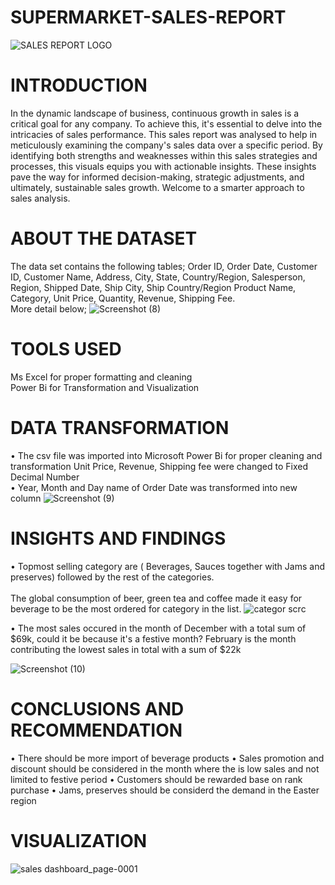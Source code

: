 # SUPERMARKET-SALES-REPORT
![SALES REPORT LOGO](https://github.com/BayoMoh/SUPERMARKET-SALES-REPORT/assets/144594657/658a3491-f371-4080-90c9-cec2083a0251)

# INTRODUCTION
In the dynamic landscape of business, continuous growth in sales is a critical goal for any company. To achieve this, it's essential to delve into the intricacies of sales performance. This sales report was analysed to help in meticulously examining the company's sales data over a specific period. By identifying both strengths and weaknesses within this sales strategies and processes, this visuals equips you with actionable insights. These insights pave the way for informed decision-making, strategic adjustments, and ultimately, sustainable sales growth. Welcome to a smarter approach to sales analysis.
# ABOUT THE DATASET
The data set contains the following tables; Order ID, Order Date, Customer ID, Customer Name, Address, City, State, Country/Region,	Salesperson,	Region,	Shipped Date,	Ship City,	Ship Country/Region	Product Name,	Category,	Unit Price,	Quantity,	Revenue,	Shipping Fee. 
<br> More detail below;
![Screenshot (8)](https://github.com/BayoMoh/SUPERMARKET-SALES-REPORT/assets/144594657/864b1315-a9fc-4bdc-a951-16ea511326f2)
# TOOLS USED
Ms Excel for proper formatting and cleaning
<br> Power Bi for Transformation and Visualization
# DATA TRANSFORMATION
• The csv file was imported into Microsoft Power Bi for proper cleaning and transformation 
Unit Price, Revenue, Shipping fee were changed to Fixed Decimal Number
<br> • Year, Month and Day name of Order Date was transformed into new column
![Screenshot (9)](https://github.com/BayoMoh/SUPERMARKET-SALES-REPORT/assets/144594657/87782a8f-b9d0-407f-89bd-de3cd3d8a9cc)

# INSIGHTS AND FINDINGS
• Topmost selling category are ( Beverages, Sauces together with Jams and preserves) followed by the rest of the categories.   
<br> The global consumption of beer, green tea and coffee made it easy for beverage to be the most ordered for category in the list.
![categor scrc](https://github.com/BayoMoh/SUPERMARKET-SALES-REPORT/assets/144594657/14f090dd-7fd4-4987-b2ae-99a01b94ded7)

• The most sales occured in the month of December with a total sum of $69k, could it be because it's a festive month? February is the month contributing the lowest sales in total with a sum of $22k

![Screenshot (10)](https://github.com/BayoMoh/SUPERMARKET-SALES-REPORT/assets/144594657/5523ae77-b3e1-4352-ab0c-5cd763ddbfcb)

# CONCLUSIONS AND RECOMMENDATION
• There should be more import of beverage products 
• Sales promotion and discount should be considered in the month where the is low sales and not limited to festive period
• Customers should be rewarded base on rank purchase
• Jams, preserves should be considerd the demand in the Easter region

# VISUALIZATION

![sales dashboard_page-0001](https://github.com/BayoMoh/SUPERMARKET-SALES-REPORT/assets/144594657/6557cd0b-9e02-485a-8a33-d38fbffdaefa)



